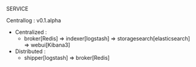 SERVICE

Centrallog : v0.1.alpha
+ Centralized :
   + broker[Redis] => indexer[logstash] => storagesearch[elasticsearch] => webui[Kibana3]
+ Distributed :
   + shipper[logstash] => broker[Redis]

